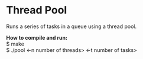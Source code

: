 # Thread Pool 

Runs a series of tasks in a queue using a thread pool.<br>

**How to compile and run:**<br>
$ make<br>
$ ./pool <-n number of threads> <-t number of tasks>